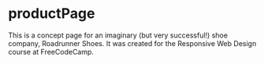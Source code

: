 # productPage
This is a concept page for an imaginary (but very successful!) shoe company, Roadrunner Shoes.
It was created for the Responsive Web Design course at FreeCodeCamp.
